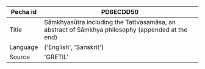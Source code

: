 |Pecha id | PD6ECDD50
| --- | --- 
|Title | Sāṃkhyasūtra including the Tattvasamāsa, an abstract of Sāṃkhya philosophy (appended at the end) 
|Language | ['English', 'Sanskrit']
|Source | 'GRETIL'